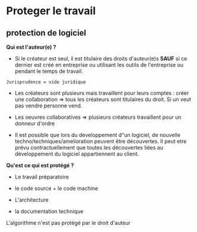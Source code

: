 # Proteger le travail

## protection de logiciel

__Qui est l'auteur(e) ?__

* Si le créateur est seul, il est titulaire des droits d'auteur(e)s __SAUF__ si ce dernier est créé en entreprise ou utilisant les outils de l'entreprise ou pendant le temps de travail.

```
Jurisprudence = vide juridique
```

* Les créateurs sont plusieurs mais travaillent pour leurs comptes : créer une collaboration => tous les créateurs sont titulaires du droit. Si un veut pas vendre personne vend.

* Les oeuvres collaboratives => plusieurs créateurs travaillent pour un donneur d'ordre

* Il est possible que lors du developpement d"un logiciel, de nouvelle techno/techniques/amelioration peuvent être découvertes. Il peut etre prévu contractuellement que toutes les découvertes liées au développement du logiciel appartiennent au client.

__Qu'est ce qui est protégé ?__

* Le travail préparatoire

* le code source + le code machine

* L'architecture 

* la documentation technique

L'algorithme n'est pas protégé par le droit d'auteur






